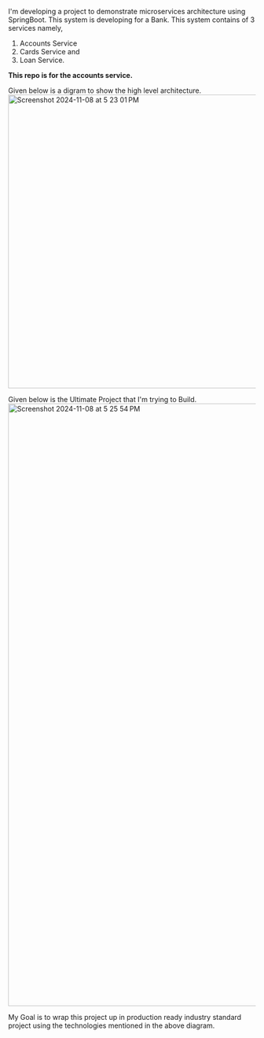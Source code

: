 I'm developing a project to demonstrate microservices architecture using SpringBoot. This system is developing for a Bank. This system contains of 3 services namely, 
1. Accounts Service
2. Cards Service and 
3. Loan Service. 

**This repo is for the accounts service.**

Given below is a digram to show the high level architecture.
<img width="597" alt="Screenshot 2024-11-08 at 5 23 01 PM" src="https://github.com/user-attachments/assets/086d9646-5645-442e-b6f1-b63f62fac843">

Given below is the Ultimate Project that I'm trying to Build.
<img width="1225" alt="Screenshot 2024-11-08 at 5 25 54 PM" src="https://github.com/user-attachments/assets/0cfb1bde-1d2c-4d5b-a055-aa2ae049dfa3">

My Goal is to wrap this project up in production ready industry standard project using the technologies mentioned in the above diagram.
